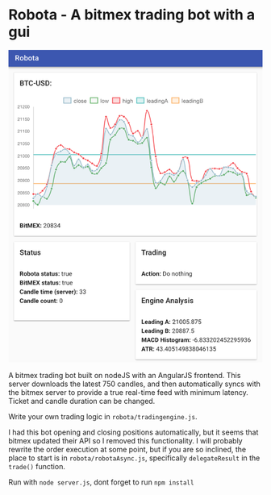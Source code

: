 # Robota - A bitmex trading bot with a gui

![Screenshot](screenshot.png)

A bitmex trading bot built on nodeJS with an AngularJS frontend. This server downloads the latest 750 candles, and then automatically syncs with the bitmex server to provide a true real-time feed with minimum latency. Ticket and candle duration can be changed.

Write your own trading logic in `robota/tradingengine.js`. 

I had this bot opening and closing positions automatically, but it seems that bitmex updated their API so I removed this functionality. I will probably rewrite the order execution at some point, but if you are so inclined, the place to start is in `robota/robotaAsync.js`, specifically `delegateResult` in the `trade()` function. 

Run with `node server.js`, dont forget to run `npm install` 